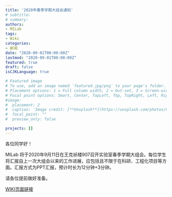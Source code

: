 ```yaml
---
title: '2020年春季学期大组会通知'
# subtitle: 
# summary: 
authors:
- MILab
tags:
- Wiki
categories:
- 新闻
date: "2020-09-01T00:00:00Z"
lastmod: "2020-09-01T00:00:00Z"
featured: true
draft: false
isCJKLanguage: true

# Featured image
# To use, add an image named `featured.jpg/png` to your page's folder.
# Placement options: 1 = Full column width, 2 = Out-set, 3 = Screen-width
# Focal point options: Smart, Center, TopLeft, Top, TopRight, Left, Right, BottomLeft, Bottom, BottomRight
#image:
#  placement: 2
#  caption: 'Image credit: [**Unsplash**](https://unsplash.com/photos/CpkOjOcXdUY)'
#  focal_point: ""
#  preview_only: false

projects: []
---
```


各位同学好！

MILab 将于2020年9月11日在王克祯楼907召开实验室春季学期大组会。每位学生将汇报自上一次大组会以来的工作进展，应包括且不限于在科研、工程化项目等方面。汇报方式为PPT汇报，预计时长为12分钟+3分钟。

请各位提前做好准备。

[WIKI页面链接](http://wiki.milab.wiki/pages/viewpage.action?pageId=2064561)